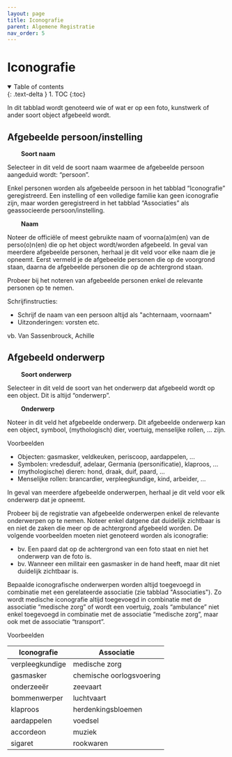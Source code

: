 ```yaml
---
layout: page
title: Iconografie
parent: Algemene Registratie
nav_order: 5
---
```


# Iconografie

<details open markdown="block">
  <summary>
    Table of contents
  </summary>
  {: .text-delta }
1. TOC
{:toc}
</details>

In dit tabblad wordt genoteerd wie of wat er op een foto, kunstwerk of ander soort object afgebeeld wordt.

## **Afgebeelde persoon/instelling**

&nbsp;&nbsp;&nbsp;&nbsp;&nbsp;&nbsp;&nbsp;&nbsp;**Soort naam**

Selecteer in dit veld de soort naam waarmee de afgebeelde persoon aangeduid wordt: “persoon”.

Enkel personen worden als afgebeelde persoon in het tabblad “Iconografie” geregistreerd. Een instelling of een volledige familie kan geen iconografie zijn, maar worden geregistreerd in het tabblad “Associaties” als geassocieerde persoon/instelling.

&nbsp;&nbsp;&nbsp;&nbsp;&nbsp;&nbsp;&nbsp;&nbsp;**Naam**

Noteer de officiële of meest gebruikte naam of voorna(a)m(en) van de perso(o)n(en) die op het object wordt/worden afgebeeld. In geval van meerdere afgebeelde personen, herhaal je dit veld voor elke naam die je opneemt. Eerst vermeld je de afgebeelde personen die op de voorgrond staan, daarna de afgebeelde personen die op de achtergrond staan.

Probeer bij het noteren van afgebeelde personen enkel de relevante personen op te nemen.

Schrijfinstructies:
  -	Schrijf de naam van een persoon altijd als "achternaam, voornaam"
  -	Uitzonderingen: vorsten etc.

vb. Van Sassenbrouck, Achille

## **Afgebeeld onderwerp**

&nbsp;&nbsp;&nbsp;&nbsp;&nbsp;&nbsp;&nbsp;&nbsp;**Soort onderwerp**

Selecteer in dit veld de soort van het onderwerp dat afgebeeld wordt op een object. Dit is altijd “onderwerp”.

&nbsp;&nbsp;&nbsp;&nbsp;&nbsp;&nbsp;&nbsp;&nbsp;**Onderwerp**

Noteer in dit veld het afgebeelde onderwerp. Dit afgebeelde onderwerp kan een object, symbool, (mythologisch) dier, voertuig, menselijke rollen, ... zijn.

Voorbeelden
-	Objecten: gasmasker, veldkeuken, periscoop, aardappelen, ...
-	Symbolen: vredesduif, adelaar, Germania (personificatie), klaproos, ...
-	(mythologische) dieren: hond, draak, duif, paard, ...
-	Menselijke rollen: brancardier, verpleegkundige, kind, arbeider, ...

In geval van meerdere afgebeelde onderwerpen, herhaal je dit veld voor elk onderwerp dat je opneemt.

Probeer bij de registratie van afgebeelde onderwerpen enkel de relevante onderwerpen op te nemen. Noteer enkel datgene dat duidelijk zichtbaar is en niet de zaken die meer op de achtergrond afgebeeld worden. De volgende voorbeelden moeten niet genoteerd worden als iconografie:
  -	bv. Een paard dat op de achtergrond van een foto staat en niet het onderwerp van de foto is.
  -	bv. Wanneer een militair een gasmasker in de hand heeft, maar dit niet duidelijk zichtbaar is.

Bepaalde iconografische onderwerpen worden altijd toegevoegd in combinatie met een gerelateerde associatie (zie tabblad "Associaties"). Zo wordt medische iconografie altijd toegevoegd in combinatie met de associatie “medische zorg” of wordt een voertuig, zoals “ambulance” niet enkel toegevoegd in combinatie met de associatie “medische zorg”, maar ook met de associatie “transport”.

Voorbeelden

| Iconografie     | Associatie           |
|-----------------|----------------------|
| verpleegkundige | medische zorg        |
| gasmasker       | chemische oorlogsvoering |
| onderzeeër      | zeevaart             |
| bommenwerper    | luchtvaart           |
| klaproos        | herdenkingsbloemen   |
| aardappelen     | voedsel              |
| accordeon       | muziek               |
| sigaret         | rookwaren            |
